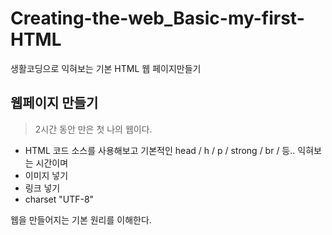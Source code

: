 # Creating-the-web_Basic-my-first-HTML
생활코딩으로 익혀보는 기본 HTML 웹 페이지만들기 

## 웹페이지 만들기

> 2시간 동안 만은 첫 나의 웹이다. 
- HTML 코드 소스를 사용해보고 기본적인 head / h / p / strong / br / 등.. 익혀보는 시간이며 
- 이미지 넣기 
- 링크 넣기 
- charset "UTF-8"

 웹을 만들어지는 기본 원리를 이해한다.
